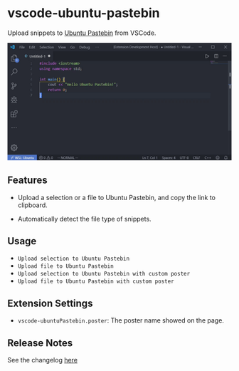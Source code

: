 # vscode-ubuntu-pastebin

Upload snippets to [Ubuntu Pastebin](https://paste.ubuntu.com) from VSCode.

![demo](demo.gif)

## Features

- Upload a selection or a file to Ubuntu Pastebin, and copy the link to clipboard.

- Automatically detect the file type of snippets.

## Usage
- `Upload selection to Ubuntu Pastebin`
- `Upload file to Ubuntu Pastebin`
- `Upload selection to Ubuntu Pastebin with custom poster`
- `Upload file to Ubuntu Pastebin with custom poster`

## Extension Settings

* `vscode-ubuntuPastebin.poster`: The poster name showed on the page.

## Release Notes
See the changelog [here](CHANGELOG.md)